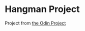 # Hangman Project

Project from [the Odin Project](https://www.theodinproject.com/courses/ruby-programming/lessons/file-i-o-and-serialization)